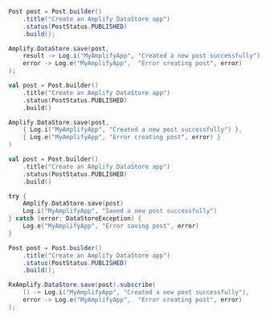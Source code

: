 <amplify-block-switcher>
<amplify-block name="Java">

```java
Post post = Post.builder()
    .title("Create an Amplify DataStore app")
    .status(PostStatus.PUBLISHED)
    .build();

Amplify.DataStore.save(post,
    result -> Log.i("MyAmplifyApp", "Created a new post successfully"),
    error -> Log.e("MyAmplifyApp",  "Error creating post", error)
);
```

</amplify-block>
<amplify-block name="Kotlin - Callbacks">

```kotlin
val post = Post.builder()
    .title("Create an Amplify DataStore app")
    .status(PostStatus.PUBLISHED)
    .build()

Amplify.DataStore.save(post,
    { Log.i("MyAmplifyApp", "Created a new post successfully") },
    { Log.e("MyAmplifyApp", "Error creating post", error) }
)
```

</amplify-block>
<amplify-block name="Kotlin - Coroutines (Beta)">

```kotlin
val post = Post.builder()
    .title("Create an Amplify DataStore app")
    .status(PostStatus.PUBLISHED)
    .build()

try {
    Amplify.DataStore.save(post)
    Log.i("MyAmplifyApp", "Saved a new post successfully") 
} catch (error: DataStoreException) {
    Log.e("MyAmplifyApp", "Error saving post", error) 
}
```

</amplify-block>
<amplify-block name="RxJava">

```java
Post post = Post.builder()
    .title("Create an Amplify DataStore app")
    .status(PostStatus.PUBLISHED)
    .build();

RxAmplify.DataStore.save(post).subscribe(
    () -> Log.i("MyAmplifyApp", "Created a new post successfully"),
    error -> Log.e("MyAmplifyApp",  "Error creating post", error)
);
```

</amplify-block>
</amplify-block-switcher>

